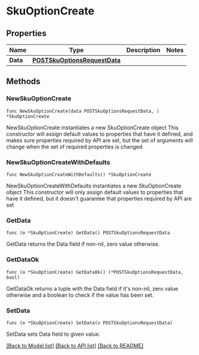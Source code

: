 # SkuOptionCreate

## Properties

Name | Type | Description | Notes
------------ | ------------- | ------------- | -------------
**Data** | [**POSTSkuOptionsRequestData**](POSTSkuOptionsRequestData.md) |  | 

## Methods

### NewSkuOptionCreate

`func NewSkuOptionCreate(data POSTSkuOptionsRequestData, ) *SkuOptionCreate`

NewSkuOptionCreate instantiates a new SkuOptionCreate object
This constructor will assign default values to properties that have it defined,
and makes sure properties required by API are set, but the set of arguments
will change when the set of required properties is changed

### NewSkuOptionCreateWithDefaults

`func NewSkuOptionCreateWithDefaults() *SkuOptionCreate`

NewSkuOptionCreateWithDefaults instantiates a new SkuOptionCreate object
This constructor will only assign default values to properties that have it defined,
but it doesn't guarantee that properties required by API are set

### GetData

`func (o *SkuOptionCreate) GetData() POSTSkuOptionsRequestData`

GetData returns the Data field if non-nil, zero value otherwise.

### GetDataOk

`func (o *SkuOptionCreate) GetDataOk() (*POSTSkuOptionsRequestData, bool)`

GetDataOk returns a tuple with the Data field if it's non-nil, zero value otherwise
and a boolean to check if the value has been set.

### SetData

`func (o *SkuOptionCreate) SetData(v POSTSkuOptionsRequestData)`

SetData sets Data field to given value.



[[Back to Model list]](../README.md#documentation-for-models) [[Back to API list]](../README.md#documentation-for-api-endpoints) [[Back to README]](../README.md)



